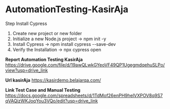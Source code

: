 # AutomationTesting-KasirAja

Step Install Cypress
1. Create new project or new folder
2. Initialize a new Node.js project -> npm init -y
3. Install Cypress -> npm install cypress --save-dev
4. Verify the Installation -> npx cypress open

**Report Automation Testing KasirAja**
https://drive.google.com/file/d/19awQLwkGYeoVF49QP1UgegmdqehuSLPo/view?usp=drive_link


**Url kasirAja**
https://kasirdemo.belajarqa.com/


**Link Test Case and Manual Testing**
https://docs.google.com/spreadsheets/d/1TdMof26enPH9helVXPOV8q9S7qVAQizWKJoqYou3VQo/edit?usp=drive_link

